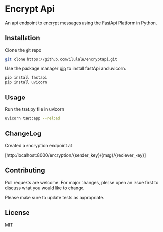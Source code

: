 # Encrypt Api 

An api endpoint to encrypt messages using the FastApi Platform in Python.

## Installation

Clone the git repo
```bash
git clone https://github.com/ilulale/encryptapi.git
```
Use the package manager [pip](https://pip.pypa.io/en/stable/) to install fastApi and uvicorn.

```bash
pip install fastapi
pip install uvicorn
```

## Usage
Run the tset.py file in uvicorn
```bash
uvicorn tset:app --reload 
```
## ChangeLog
Created a encryption endpoint at 

[http:/localhost:8000/encryption/{sender_key}/{msg}/{reciever_key}]

## Contributing
Pull requests are welcome. For major changes, please open an issue first to discuss what you would like to change.

Please make sure to update tests as appropriate.

## License
[MIT](https://choosealicense.com/licenses/mit/)
